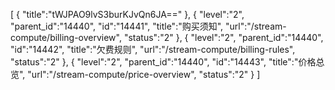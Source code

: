 [
	{
		"title":"tWJPAO9lvS3burKJvQn6JA=="
	},
	{
		"level":"2",
		"parent_id":"14440",
		"id":"14441",
		"title":"购买须知",
		"url":"/stream-compute/billing-overview",
		"status":"2"
	},
	{
		"level":"2",
		"parent_id":"14440",
		"id":"14442",
		"title":"欠费规则",
		"url":"/stream-compute/billing-rules",
		"status":"2"
	},
	{
		"level":"2",
		"parent_id":"14440",
		"id":"14443",
		"title":"价格总览",
		"url":"/stream-compute/price-overview",
		"status":"2"
	}
]